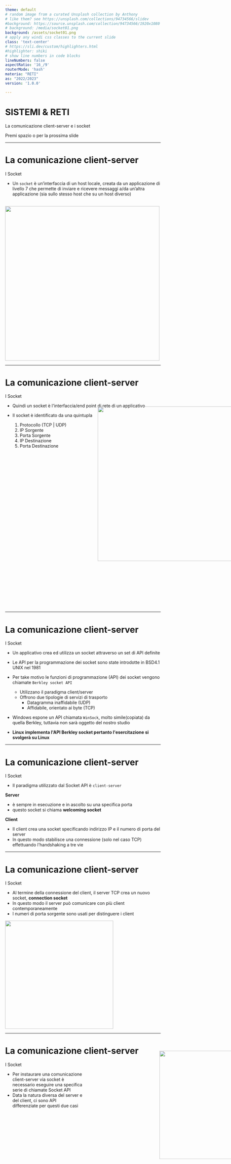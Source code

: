 ```yaml
---
theme: default
# random image from a curated Unsplash collection by Anthony
# like them? see https://unsplash.com/collections/94734566/slidev
#background: https://source.unsplash.com/collection/94734566/1920x1080
# background: /media/socket01.png
background: /assets/socket01.png
# apply any windi css classes to the current slide
class: 'text-center'
# https://sli.dev/custom/highlighters.html
#highlighter: shiki
# show line numbers in code blocks
lineNumbers: false
aspectRatio: '16_/9'
routerMode: 'hash'
materia: "RETI"
as: "2022/2023"
version: '1.0.0'

---  
```


# SISTEMI & RETI

La comunicazione client-server e i socket

<div class="pt-12">
  <span class="px-2 py-1">
    Premi spazio o <carbon:arrow-right class="inline"/> per la prossima slide
  </span>
</div>


--- 

# La comunicazione client-server 

I Socket

- Un `socket` è un’interfaccia di un host locale, creata da un applicazione di livello 7 che permette di inviare e ricevere messaggi a/da un’altra  applicazione (sia sullo stesso host che su un host diverso)

<br>
<img src="/media/socket02.png" style="margin:auto;" width="500">

--- 

# La comunicazione client-server 

I Socket

- Quindi un socket è l'interfaccia/end point di rete di un applicativo

- Il socket è identificato da una quintupla
  1. Protocollo (TCP | UDP)
  2. IP Sorgente
  3. Porta Sorgente
  4. IP Destinazione
  5. Porta Destinazione

<img src="/media/socket03.png" style="position:relative;top: -150px; left:300px;" width="500">


--- 

# La comunicazione client-server 

I Socket

- Un applicativo crea ed utilizza un socket attraverso un set di API definite

- Le API per la programmazione dei socket sono state introdotte in BSD4.1 UNIX nel 1981
- Per take motivo le funzioni di programmazione (API) dei socket vengono chiamate `Berkley socket API`
  - Utilizzano il paradigma client/server
  - Offrono due tipologie di servizi di trasporto
    - Datagramma inaffidabile (UDP)
    - Affidabile, orientato ai byte (TCP)

- Windows espone un API chiamata `WinSock`, molto simile(copiata) da quella Berkley, tuttavia non sarà oggetto del nostro studio
- **Linux implementa l'API Berkley socket pertanto l'esercitazione si svolgerà su Linux**

--- 

# La comunicazione client-server 

I Socket

- Il paradigma utilizzato dal Socket API è `client-server`

**Server**
- è sempre in esecuzione e in ascolto su una specifica porta
- questo socket si chiama **welcoming socket** 

**Client**
- Il client crea una socket specificando indirizzo IP e il numero di porta del server
- In questo modo stabilisce una connessione (solo nel caso TCP) effettuando l'handshaking a tre vie

--- 

# La comunicazione client-server 

I Socket

- Al termine della connessione del client, il server TCP crea un nuovo socket, **connection socket**
- In questo modo il server può comunicare con più client contemporaneamente
- I numeri di porta sorgente sono usati per distinguere i client

<img src="/media/socket04.png" style="margin:auto;" width="350">

--- 

# La comunicazione client-server 

I Socket

<div style="width: 50%;">

- Per instaurare una comunicazione client-server via socket è necessario eseguire una specifica serie di chiamate Socket API
- Data la natura diversa del server e del client, ci sono API differenziate per questi due casi

</div>

<img src="/media/socket05.png" style="position: relative; top: -200px; left: 500px;" width="350">

--- 

# La comunicazione client-server 

I Socket

- **socket()**: crea un nuovo end-point di comunicazione
- **bind()**: associa un indirizzo IP locale a un socket
- **listen()**: si mette in ascolto per nuove connessioni al socket (non bloccante)
- **connect()**: inizia una connessione TCP verso un socket (3 way hand-shake)
- **accept()**: rimane in attesa di una nuova connessione da un client (bloccante)
- **recv()**: riceve un messaggio da un socket
- **send()**: invia unmessaggio su un socket
- **close()**: chiude il file descriptor (socket)


--- 

# La comunicazione client-server 

I Socket

- Il manuale dei socket si legge con

```bash
> man 7 ip

SYNOPSIS
       #include <sys/socket.h>
       #include <netinet/in.h>
       #include <netinet/ip.h> /* superset of previous */

       tcp_socket = socket(AF_INET, SOCK_STREAM, 0);
       udp_socket = socket(AF_INET, SOCK_DGRAM, 0);

DESCRIPTION
       Linux implements the Internet Protocol, version 4, described in RFC 791 and RFC 1122.  

```

- Il manuale è esaustivo e fornisce tutte le informazioni necessarie per programmare con i socket in C
- Analizziamo ora le principali API
  
--- 

# La comunicazione client-server 

Socket API

`socket` - `man socket` - client/server

```c
int socket(int domain, int type, int protocol);
```

***crea un endpoint (socket) per la comunicazione con un altro processo remoto e restituisce un file descriptor (everything is a file in UNIX)***

- **domain**: dominio di comunicazione (**AF_INET**) per i socket IP
- **type**: tipo di socket (**SOCK_STREAM**) per TCP e (**SOCK_DGRAM**) per UDP
- **protocol**: protocollo da usare in funzione del dominio. (vedi  /usr/include/netinet/in.h e /etc/protocols)
- **return value**: -1 in caso di errore, file descriptor del socket in caso positivo 

--- 

# La comunicazione client-server 

Socket API

`bind` - `man bind` - server

```c
int bind(int sockfd, const struct sockaddr *addr, socklen_t addrlen);
```

***associa un indirizzo IP ad un socket esistente***

- **sockfd**: il file descriptor del socket precedentemente creato
- **addr**: indirizzo e porta da associare (bind) al socket
- **addrlen**: specifica la lunghezza dell'indirizzo. 
- **return value**: -1 in caso di errore, 0 in caso positivo
  
--- 

# La comunicazione client-server 

Socket API

`bind` - `man bind` - server

```c
struct sockaddr *addr
```

- è una struttura generica che va bene per ogni famiglia di indirizzi
- è necessario fare il cast
- per gli indirizzi IP la struttura da usare è

```c
struct sockaddr_in
  {
    sa_family_t  sin_family;  /* Famiglia di indirizzi */
    in_port_t sin_port;		    /* Numero di porta  in network byte order*/
    struct in_addr sin_addr;  /* Indirizzo IP in network byte order*/

    /* Padding alle dimensioni di  `struct sockaddr'.  */
    unsigned char sin_zero[];
  };
```

--- 

# La comunicazione client-server 

endianess

<img src="/media/socket06.jpg" style="position: relative; top: 0px; left: 0px;" width="450">
<img src="/media/socket07.png" style="position: relative; top: -250px; left: 500px;" width="350">

<div style="position:relative; top: -200px;">

> I termini big-endian e little-endian derivano dai nomi di due popolazioni che abitavano le favolose isole di Lilliput e Blefuscu. Queste erano entrate in rivalità per il modo in cui aprivano le uova - rompendo la punta o il fondo: a Lilliput, per editto dell'imperatore il cui figlio una volta si tagliò aprendo un uovo dall'estremità più grande, fu ordinato di aprire le uova dall'estremità più corta (little endians); a Blefuscu si rifugiarono gli oppositori che volevano conservare la tradizione di rompere le uova dall'estremità più grande (big endians). A causa di questa differenza e della sua legittimazione imperiale era scoppiata tra le due isole una guerra sanguinosa.

</div>

--- 

# La comunicazione client-server 

endianess

<div style="width: 60%;">

- In una memoria i byte di una parola possono essere immagazzinati in due modi distinti in base all'ordine

<br>

**BIG ENDIAN** 
- immagazznina prima, ad indirizzi più bassi la parte più significativa  (MSB) (Big End)

<br>

**LITTLE ENDIAN**
- immagazznina prima, ad indirizzi più bassi la parte meno significativa (LSB) (Little End)

</div>

<img src="/media/socket08.png" style="position: relative; top: -400px; left: 550px;" width="350">
<img src="/media/socket09.png" style="position: relative; top: -400px; left: 550px;" width="350">

--- 

# La comunicazione client-server 

endianess

- Quindi un numero, per esempio su 16 bit, rappresentato in big endian ha un valore diverso rispetto allo stesso numero rappresentato in little endian

**0xA5F2**

- BIG ENDIAN: 0xA5F2 --> F2A5 = 61117
- LITTLE ENDIAN: 0x A5F2 --> A5F2 = 42482

**Pertanto è fondamentale conoscere l'endianess di un sistema**
- Tradizionalmente:
  -  le CPU Intel e DEC sono little endian
  - Mentre le CPU IBM, Sun, Motorola sono Big Endian
- ARM supporta entrambe le opzioni

--- 

# La comunicazione client-server 

host vs network byte order

- Quindi in una comunicazione di rete, quale tipo di endianess ha il mittente e quale tipo il ricevente?
- E' chiaro che se mittente e ricevente utilizzano endianess differenti la comunicazione risulterà incorretta
  - il mittente little endian invia una word 0xA5F2 per rappresentare il numero 42482 mentre il ricevente bigendian penserà di aver ricevuto 61117


- Per tale motivo, è stato definito un metodo per rappresentare i numeri in modo indipendente dall'architettura HW, nominato `NETWORK ORDER`

<br>

<div style="background: green; color:yellow;padding: 2rem;font-size:2rem;">
Il <b>NETWORK ORDER</b> è convenzionalmente definito come BIG ENDIAN
</div>


--- 

# La comunicazione client-server 

host vs network byte order

<div style="width:50%;">

- Quindi utilizzando il **NETWORK ORDER** per le comunicazioni di rete si possono traferire le informazioni correttamente indipendentemente dall'endianess degli host coinvolti
- Pertanto due host, uno little endian e uno big endian, possono comunicare senza problemi adottando il NETWORK ORDER
- Per uno dei due host il network order coincide con l'endianess nativa. L'altro host deve tradurre i valori prima di inviarli e dopo averli ricevuti

</div>

<img src="/media/socket10.png" style="position: relative; top: -300px; left: 450px;" width="500">


--- 

# La comunicazione client-server 

host vs network byte order

- La libreria C mette a disposizioni una serie di funzione adibite esattamente allo scopo di convertire da host a network byte order e viceversa

<div style="width:60%;">

- **htonl()** 
  
  converte un unsigned long da host a network order
- **htons()** 
  
  converte un unsigned short da host a network order
- **ntohl()** 
  
  converte un unsigned long da network a host
- **ntohs()** 
  
  converte un unsigned short da network a host

</div>

<img src="/media/socket11.png" style="position: relative; top: -300px; left: 500px;" width="400">

--- 

# Esercizio 1 

Conversione host vs network byte order

- scrivere un programma in C che:
  -  converta i seguenti numeri su 16 bit da host a network order e stampi la conversione sulla console in formato esadecimale:
     - 1000
     - 12890
     - 54163
     - 34012
     - 62984
--- 

# Esercizio 1 

Conversione host vs network byte order

- converta i seguenti numeri su 16 bit da network a  host order e stampi la conversione sulla console in formato esadecimale:
  - 19875
  - 5499
  - 59821
  - 43120
  - 26489
- consegnare il codice in C senza errori e che compila correttamente
- consegnare il file .c su github con il seguente nome: *|cognome|_es1_byte_order.c*

--- 

# La comunicazione client-server 

Socket API

`listen` - `man listen` - server

```c
int listen(int sockfd, int backlog);
```

***mette il socket in ascolto e quindi in attesa di connessioni in entrara***


- **sockfd**: il file descriptor del socket precedentemente creato
- **backlog**: specifica la luinghezza della coda di attesa delle richieste di connessione
-  **return value**: -1 in caso di errore, 0 in caso positivo

--- 

# La comunicazione client-server 

Socket API

`connect` - `man connect` - client

```c
int connect(int sockfd, const struct sockaddr *addr, socklen_t addrlen);
```

***crea una connessione tra il socket locale e quello remoto***


- **sockfd**: il file descriptor del socket precedentemente creato
- **addr**: indirizzo e porta del socket remoto
- **addrlen**: specifica la lunghezza dell'indirizzo. 
- **return value**: -1 in caso di errore, 0 in caso positivo

- In caso di socket UDP, addr rappresenta l'indirizzo e porta a cui inviare il datagram
  
--- 

# La comunicazione client-server 

Socket API

`accept` - `man accept` - server

```c
 int accept(int sockfd, struct sockaddr *addr, socklen_t *addrlen);
```

***accetta la prima richiesta, presente in coda di listening e crea la connessione (socket connesso) con il socket remoto***

- **sockfd**: il file descriptor del socket precedentemente creato
- **addr**: indirizzo e porta del socket locale e remoto
- **addrlen**: dimensione dell'indirizzo addr
- **return value**: -1 in caso di errore, socket descriptor del socket connesso
  
- **Questa chiamata, per default, è bloccante e blocca il processo finchè non sarà presente una richiesta nella coda di listening**

--- 

# La comunicazione client-server 

Socket API

`recv` - `man recv` - client/server

```c
ssize_t recv(int sockfd, void *buf, size_t len, int flags);
```

***riceve un messaggio da un socket***


- **sockfd**: socket descriptor del connection socket
- **buf**: buffer di ricezione in cui memorizzare il messaggio ricevuto
- **len**: dimensione del buffer di ricezione. Deve avere capienza sufficiente per tutto il messaggio pena la perdita dei byte in eccesso
- **flags**: abilità funzionalità avanzate
- **return value**: -1 in caso di errore locale oppure il numero di byte ricevuti dal socket
  
- al posto di recv si può utilizzare `read` in quanto conf flag = 0 è esattamente uguale (everything is a file in UNIX)
--- 

# La comunicazione client-server 

Socket API

`send` - `man send` - client/server

```c
ssize_t send(int sockfd, const void *buf, size_t len, int flags);
```

***invia un messaggio su un socket***

- **sockfd**: socket descriptor del connection socket
- **buf**: buffer di trasmissione 
- **len**: dimensione del buffer di trasmissione. Deve avere dimensione inferiore o uguale alla massima lunghezza del campo dati TCP/UDP
- **flags**: abilità funzionalità avanzate
- **return value**: -1 in caso di errore locale oppure il numero di byte inviati
  
- al posto di send si può utilizzare `write` in quanto con flag = 0 è esattamente uguale (everything is a file in UNIX)

--- 

# La comunicazione client-server 

Socket API

- Vediamo in dettaglio l'implementazione di un server TCP tramite le API Berkley Socket

[Qui il codice completo del server TCP](https://github.com/profmancusoa/RETI/code/RETI5/tcp_server.c)

<br>

```c
int main(int argc, char **argv) 
{
    unsigned short tcp_port; /* TCP port in ascolto */
    int socket_fd;           /* welcoming socket file descriptor */
    int connection_fd;       /* connection socket file descriptor */
    char buf[BUFSIZE];       /* RX buffer */
    int msg_size;            /* dimensione messaggio ricevuto */

    /* Verifico la presenza del parametro porta e lo leggo*/ 
    if(argc ! = 2) {
        printf("uso: %s <porta>\n", argv[0]);
        exit(1);
    }
    ...
```

--- 

# La comunicazione client-server 

Socket API

- Vediamo in dettaglio l'implementazione di un client TCP tramite le API Berkley Socket

[Qui il codice completo del client TCP](https://github.com/profmancusoa/RETI/code/RETI5/tcp_client.c)

<br>

```c
int main(int argc, char **argv) 
{
    unsigned short tcp_port; /* porta tcp di destinazione */
    char *ip;                /* indirizzo ip di destinazione */
    int socket_fd;           /* connection socket */    
    int byte_sent;           /* numero byte inviati */

    /* Verifico la presenza dei parametre IP e porta */ 
    if(argc != 4) {
        printf("uso: %s <IP> <porta> <string>\n", argv[0]);
        exit(1);
    }
    ...
```

--- 

# Esercizio 2

TCP echo server

> Un echo server è un'applicazione di rete che serve per testare il corretto funzionamento di una connessione tra client e server. Consiste in un server TCP che invia al client esattamente il testo che ha ricevuto dal client stesso.

- scrivere un programma in C che:
  - implementi un echo server TCP
  
- consegnare il codice in C senza errori e che compila correttamente
- consegnare il file .c su github con il seguente nome: *|cognome|_echo_server_tcp.c*

--- 

# Esercizio 3

TCP echo client

> Un echo server è un'applicazione di rete che serve per testare il corretto funzionamento di una connessione tra client e server. Consiste in un server TCP che invia al client esattamente il testo che ha ricevuto dal client stesso.

- scrivere un programma in C che:
  - implementi un echo client TCP
  
- consegnare il codice in C senza errori e che compila correttamente
- consegnare il file .c su github con il seguente nome:  *|cognome|_echo_client_tcp.c*

--- 

# Esercizio 4

TCP Socket

- tramite lo sniffer di rete (Wireshark) verificare:
  - il 3 way handshake tra client e server per la creazione di una connessione
  - lo scambio dei messaggi da client a server e viceversa
  - il 4 way haddshake per l'abbattimento della connessione

--- 

# La comunicazione client-server 

Socket UDP

<div style="width: 50%;">

- Siccome UDP è connectionless client e server per comunicare non devono instaurare la connessione
- Pertanto il flusso tra client e server risulta semplificato
- Alcune delle API usate per TCP non sono quindi più necessarie
  - server: listen() e accept() non servono in quanto non si instaura nessuna connessione e non ci sono richieste da gestire
  - client: connect() per lo stesso motivo non è presente
- Ovviamente il 3 e 4 way handshake non avviene

</div>

<img src="/media/socket13.png" style="position: relative; top: -400px; left: 500px;" width="350">

--- 

# La comunicazione client-server 

Socket API

`recvfrom` - `man recv` - client/server

```c
ssize_t recvfrom(int sockfd, void *buf, size_t len, int flags,
                        struct sockaddr *src_addr, socklen_t *addrlen);
```

***riceve un messaggio da un socket non connesso - Normalmente recv() si usa solo per socket connessi***

- **sockfd**: socket descriptor del connection socket
- **buf**: buffer di ricezione in cui memorizzare il messaggio ricevuto
- **len**: dimensione del buffer di ricezione. Deve avere capienza sufficiente per tutto il messaggio pena la perdita dei byte in eccesso
- **flags**: abilità funzionalità avanzate
- **src_ddr**: indirizzo e porta del client da cui proviene il datagram
- **return value**: -1 in caso di errore locale oppure il numero di byte ricevuti dal socket
  
- al posto di recv si può utilizzare `read` in quanto conf flag = 0 è esattamente uguale (everything is a file in UNIX)
--- 

# La comunicazione client-server 

Socket API

`sendto` - `man send` - client/server

```c
ssize_t sendto(int sockfd, const void *buf, size_t len, int flags,
                      const struct sockaddr *dest_addr, socklen_t addrlen);
```

***invia un messaggio su un socket non connesso - Normalmente send() si usa solo per socket connessi***

- **sockfd**: socket descriptor del connection socket
- **buf**: buffer di trasmissione 
- **len**: dimensione del buffer di trasmissione. Deve avere dimensione inferiore o uguale alla massima lunghezza del campo dati TCP/UDP
- **flags**: abilità funzionalità avanzate
- **dest_addr**: indirizzo e porta del server a cui inviare il datagram
- **return value**: -1 in caso di errore locale oppure il numero di byte inviati
  
- al posto di send si può utilizzare `write` in quanto con flag = 0 è esattamente uguale (everything is a file in UNIX)

--- 

# La comunicazione client-server 

Socket UDP


- Vediamo in dettaglio l'implementazione di un server UDP tramite le API Berkley Socket

[Qui il codice completo del server UDP](https://github.com/profmancusoa/RETI/code/RETI5/udp_server.c)

<br>

```c
int main(int argc, char **argv) 
{
    unsigned short udp_port; /* UDP port in ascolto */
    int socket_fd;           /* welcoming socket file descriptor */
    char buf[BUFSIZE];       /* RX buffer */
    int msg_size;            /* dimensione messaggio ricevuto */

    /* Verifico la presenza del parametro porta e lo leggo*/ 
    if(argc ! = 2) {
        printf("uso: %s <porta>\n", argv[0]);
        exit(1);
    }
    udp_port = (unsigned short)atoi(argv[1]);
    ...
```

--- 

# La comunicazione client-server 

Socket UDP

- Vediamo in dettaglio l'implementazione di un client UDP tramite le API Berkley Socket

[Qui il codice completo del client UDP](https://github.com/profmancusoa/RETI/code/RETI5/udp_client.c)

<br>

```c
int main(int argc, char **argv) 
{
    unsigned short udp_port; /* porta tcp di destinazione */
    char *ip;                /* indirizzo ip di destinazione */
    int socket_fd;           /* connection socket */  
    int byte_sent;           /* numero byte inviati */

    /* Verifico la presenza dei parametre IP e porta */ 
    if(argc != 4) {
        printf("uso: %s <IP> <porta> <string>\n", argv[0]);
        exit(1);
    }
    ...
```

--- 

# Esercizio 5

UDP echo server

- scrivere un programma in C che:
  - implementi un echo server UDP
  
- consegnare il codice in C senza errori e che compila correttamente
- consegnare il file .c su github con il seguente nome: *|cognome|_echo_server_udp.c*

--- 

# Esercizio 6

UDP echo client

- scrivere un programma in C che:
  - implementi un echo client UDP
  
- consegnare il codice in C senza errori e che compila correttamente
- consegnare il file .c su github con il seguente nome:  *|cognome|_echo_client_udp.c*

--- 

# Esercizio 7

UDP Socket

- tramite lo sniffer di rete (Wireshark) verificare:
  - l'asssenza del 3 way handshake tra client e server per la creazione di una connessione
  - lo scambio dei messaggi da client a server e viceversa
  - l'assenza del 4 way haddshake per l'abbattimento della connessione


--- 

# La comunicazione client-server 

Socket UDP

- Si fornisce solo per completezza la macchina a stati di una connessione TCP


<img src="/media/socket12.png" style="margin: auto;" width="500">

--- 

# La comunicazione client-server 

Socket TCP in Java

- Vediamo in dettaglio l'implementazione di un server TCP tramite in Java

[Qui il codice completo del server TCP](https://github.com/profmancusoa/RETI/code/RETI5/tcp_server.java)

<br>

```java
public class tcp_server {
    public static void main(String[] args) {
        ServerSocket server_socket;
        Socket client_connection;
        
        /* Verifico la presenza del parametro porta e lo leggo*/ 
        if (args.length != 1) {
            System.out.println("uso: tcp_server <PORT>");
            return;
        }
    ...
```

--- 

# La comunicazione client-server 

Socket TCP in Java

- Vediamo in dettaglio l'implementazione di un client TCP tramite in Java

[Qui il codice completo del client TCP](https://github.com/profmancusoa/RETI/code/RETI5/tcp_client.java)

<br>

```java
public class tcp_client {
    public static void main(String[] args) {
        Socket client_socket;
        
        /* Verifico la presenza del parametro porta e lo leggo*/ 
        if (args.length != 3) {
            System.out.println("uso: tcp_client  <IP> <porta> <string>");
            return;
        }
    ...
```

--- 

# Esercizio 8

Java TCP echo server

- scrivere un programma in Java che:
  - implementi un echo server TCP
  
- consegnare il codice in java senza errori e che compila correttamente
- consegnare il file .java su github con il seguente nome: *|cognome|_tcp_server.java*

--- 

# Esercizio 9

Java TCP echo client

- scrivere un programma in Java che:
  - implementi un echo client TCP
  
- consegnare il codice in java senza errori e che compila correttamente
- consegnare il file .java su github con il seguente nome: *|cognome|_tcp_client.java*

--- 

# Esercizio 10

TCP in Java

- utilizzare il server echo TCP in Java 
- utilizzare il client echo TCP in Java
- tramite lo sniffer di rete (Wireshark) verificare:
  - il 3 way handshake tra client e server per la creazione di una connessione
  - lo scambio dei messaggi da client a server e viceversa
  - il 4 way haddshake per l'abbattimento della connessione


--- 

# Esercizio 11

TCP Socket C e Java

- utilizzare il server echo TCP in C 
- utilizzare il client echo TCP in Java
- tramite lo sniffer di rete (Wireshark) verificare:
  - il 3 way handshake tra client e server per la creazione di una connessione
  - lo scambio dei messaggi da client a server e viceversa
  - il 4 way haddshake per l'abbattimento della connessione

--- 

# Esercizio 12

TCP Socket C e Java

- utilizzare il server echo TCP in Java 
- utilizzare il client echo TCP in C
- tramite lo sniffer di rete (Wireshark) verificare:
  - il 3 way handshake tra client e server per la creazione di una connessione
  - lo scambio dei messaggi da client a server e viceversa
  - il 4 way haddshake per l'abbattimento della connessione


